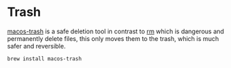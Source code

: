 # Trash
[macos-trash](https://github.com/sindresorhus/macos-trash) is a safe deletion tool in contrast to [rm](https://en.wikipedia.org/wiki/Rm_(Unix)) which is dangerous and permanently delete files, this only moves them to the trash, which is much safer and reversible.

```bash
brew install macos-trash
```

